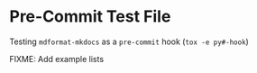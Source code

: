 # Pre-Commit Test File

Testing `mdformat-mkdocs` as a `pre-commit` hook (`tox -e py#-hook`)

FIXME: Add example lists
